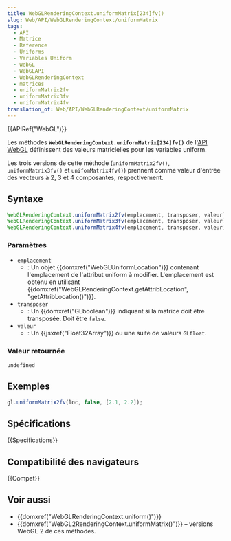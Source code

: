 ```yaml
---
title: WebGLRenderingContext.uniformMatrix[234]fv()
slug: Web/API/WebGLRenderingContext/uniformMatrix
tags:
  - API
  - Matrice
  - Reference
  - Uniforms
  - Variables Uniform
  - WebGL
  - WebGLAPI
  - WebGLRenderingContext
  - matrices
  - uniformMatrix2fv
  - uniformMatrix3fv
  - uniformMatrix4fv
translation_of: Web/API/WebGLRenderingContext/uniformMatrix
---
```

{{APIRef("WebGL")}}

Les méthodes **`WebGLRenderingContext.uniformMatrix[234]fv()`** de l'[API WebGL](/fr-FR/docs/Web/API/WebGL_API) définissent des valeurs matricielles pour les variables uniform.

Les trois versions de cette méthode (`uniformMatrix2fv()`, `uniformMatrix3fv()` et `unifomMatrix4fv()`) prennent comme valeur d'entrée des vecteurs à 2, 3 et 4 composantes, respectivement.

## Syntaxe

```js
WebGLRenderingContext.uniformMatrix2fv(emplacement, transposer, valeur);
WebGLRenderingContext.uniformMatrix3fv(emplacement, transposer, valeur);
WebGLRenderingContext.uniformMatrix4fv(emplacement, transposer, valeur);
```

### Paramètres

- `emplacement`
  - : Un objet {{domxref("WebGLUniformLocation")}} contenant l'emplacement de l'attribut uniform à modifier. L'emplacement est obtenu en utilisant {{domxref("WebGLRenderingContext.getAttribLocation", "getAttribLocation()")}}.
- `transposer`
  - : Un {{domxref("GLboolean")}} indiquant si la matrice doit être transposée. Doit être `false`.
- `valeur`
  - : Un {{jsxref("Float32Array")}} ou une suite de valeurs `GLfloat`.

### Valeur retournée

`undefined`

## Exemples

```js
gl.uniformMatrix2fv(loc, false, [2.1, 2.2]);
```

## Spécifications

{{Specifications}}

## Compatibilité des navigateurs

{{Compat}}

## Voir aussi

- {{domxref("WebGLRenderingContext.uniform()")}}
- {{domxref("WebGL2RenderingContext.uniformMatrix()")}} – versions WebGL 2 de ces méthodes.
